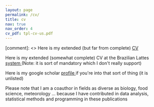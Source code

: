 ```yaml
---
layout: page
permalink: /cv/
title: cv
nav: true 
nav_order: 4
cv_pdf: tpl-cv-us.pdf
---
```


[comment]: <> Here is my extended (but far from complete) <a href="https://leaot.github.io/assets/pdf/tpl-cv-us.pdf"> CV <a> 

Here is my extended (somewhat complete) CV at the Brazilian Lattes <a href="http://lattes.cnpq.br/7920357457851780"> system <a> (Note: it is sort of mandatory which I don't really support)

Here is my google scholar <a href="https://scholar.google.com/citations?hl=pt-BR&user=dwH4TWsAAAAJ&view_op=list_works&sortby=pubdateif"> profile <a> if you're into that sort of thing (it is unlisted)

Please note that I am a coauthor in fields as diverse as biology, food science, meteorology ... because I have contributed in data analysis, statistical methods and programming in these publications


